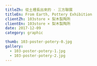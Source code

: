 ```yaml
---
titleZh: 從土裡長出來的 · 三方聯展
titleEn: From Earth, Pottery Exhibition
clientZh: 103store × 梨木製陶所
clientEn: 103store × 梨木製陶所
date: 2017-12-09
category: graphic

thumb: 103-poster-potery-0.jpg
gallery:
  - 103-poster-potery-1.jpg
  - 103-poster-potery-2.jpg
---
```

